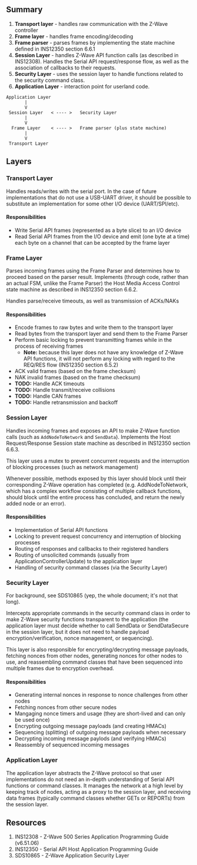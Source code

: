 ## Summary

1. **Transport layer** - handles raw communication with the Z-Wave controller
1. **Frame layer** - handles frame encoding/decoding
  1. **Frame parser** - parses frames by implementing the state machine defined in INS12350 section 6.6.1
1. **Session Layer** - handles Z-Wave API function calls (as described in INS12308). Handles the Serial API request/response flow, as well as the association of callbacks to their requests.
  1. **Security Layer** - uses the session layer to handle functions related to the security command class.
1. **Application Layer** - interaction point for userland code.

```
Application Layer
       |
       V
 Session Layer   < ---- >   Security Layer
       |
       V
  Frame Layer    < ---- >   Frame parser (plus state machine)
       |
       V
 Transport Layer
```

## Layers

### Transport Layer

Handles reads/writes with the serial port. In the case of future implementations that do not use a USB-UART driver, it should be possible to substitute an implementation for some other I/O device (UART/SPI/etc).

#### Responsibilities

 - Write Serial API frames (represented as a byte slice) to an I/O device
 - Read Serial API frames from the I/O device and emit (one byte at a time) each byte on a channel that can be accepted by the frame layer

### Frame Layer

Parses incoming frames using the Frame Parser and determines how to proceed based on the parser result. Implements (through code, rather than an actual FSM, unlike the Frame Parser) the Host Media Access Control state machine as described in INS12350 section 6.6.2.

Handles parse/receive timeouts, as well as transmission of ACKs/NAKs

#### Responsibilities

 - Encode frames to raw bytes and write them to the transport layer
 - Read bytes from the transport layer and send them to the Frame Parser
 - Perform basic locking to prevent transmitting frames while in the process of receiving frames
   - **Note:** because this layer does not have any knowledge of Z-Wave API functions, it will not perform any locking with regard to the REQ/RES flow (INS12350 section 6.5.2)
 - ACK valid frames (based on the frame checksum)
 - NAK invalid frames (based on the frame checksum)
 - **TODO:** Handle ACK timeouts
 - **TODO:** Handle transmit/receive collisions
 - **TODO:** Handle CAN frames
 - **TODO:** Handle retransmission and backoff

### Session Layer

Handles incoming frames and exposes an API to make Z-Wave function calls (such as `AddNodeToNetwork` and `SendData`). Implements the Host Request/Response Session state machine as described in INS12350 section 6.6.3.

This layer uses a mutex to prevent concurrent requests and the interruption of blocking processes (such as network management)

Whenever possible, methods exposed by this layer should block until their corresponding Z-Wave operation has completed (e.g. AddNodeToNetwork, which has a complex workflow consisting of multiple callback functions, should block until the entire process has concluded, and return the newly added node or an error).

#### Responsibilities
 - Implementation of Serial API functions
 - Locking to prevent request concurrency and interruption of blocking processes
 - Routing of responses and callbacks to their registered handlers
 - Routing of unsolicited commands (usually from ApplicationControllerUpdate) to the application layer
 - Handling of security command classes (via the Security Layer)

### Security Layer

For background, see SDS10865 (yep, the whole document; it's not that long).

Intercepts appropriate commands in the security command class in order to make Z-Wave security functions transparent to the application (the application layer must decide whether to call SendData or SendDataSecure in the session layer, but it does not need to handle payload encryption/verification, nonce management, or sequencing).

This layer is also responsible for encrypting/decrypting message payloads, fetching nonces from other nodes, generating nonces for other nodes to use, and reassembling command classes that have been sequenced into multiple frames due to encryption overhead.

#### Responsibilities
 - Generating internal nonces in response to nonce challenges from other nodes
 - Fetching nonces from other secure nodes
 - Mangaging nonce timers and usage (they are short-lived and can only be used once)
 - Encrypting outgoing message payloads (and creating HMACs)
 - Sequencing (splitting) of outgoing message payloads when necessary
 - Decrypting incoming message paylods (and verifying HMACs)
 - Reassembly of sequenced incoming messages

### Application Layer

The application layer abstracts the Z-Wave protocol so that user implementations do not need an in-depth understanding of Serial API functions or command classes. It manages the network at a high level by keeping track of nodes, acting as a proxy to the session layer, and receiving data frames (typically command classes whether GETs or REPORTs) from the session layer.

## Resources

1. INS12308 - Z-Wave 500 Series Application Programming Guide (v6.51.06)
1. INS12350 - Serial API Host Application Programming Guide
1. SDS10865 - Z-Wave Application Security Layer
